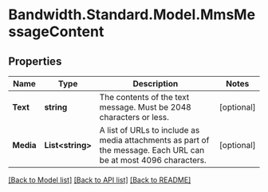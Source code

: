# Bandwidth.Standard.Model.MmsMessageContent

## Properties

Name | Type | Description | Notes
------------ | ------------- | ------------- | -------------
**Text** | **string** | The contents of the text message. Must be 2048 characters or less. | [optional] 
**Media** | **List&lt;string&gt;** | A list of URLs to include as media attachments as part of the message. Each URL can be at most 4096 characters. | [optional] 

[[Back to Model list]](../README.md#documentation-for-models) [[Back to API list]](../README.md#documentation-for-api-endpoints) [[Back to README]](../README.md)

